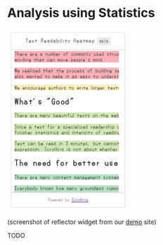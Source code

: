 # Analysis using Statistics

[![scrolliris-readability-reflector-widget](
../img/widget-20171002.png)](https://try.scrolliris.com/)

(screenshot of reflector widget from our [demo](https://try.scrolliris.com/) site)

TODO
